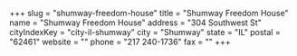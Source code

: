 +++
slug = "shumway-freedom-house"
title = "Shumway Freedom House"
name = "Shumway Freedom House"
address = "304 Southwest St"
cityIndexKey = "city-il-shumway"
city = "Shumway"
state = "IL"
postal = "62461"
website = ""
phone = "217 240-1736"
fax = ""
+++
